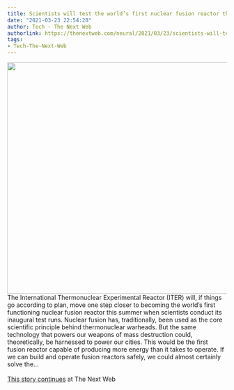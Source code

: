 ```yaml
---
title: Scientists will test the world’s first nuclear fusion reactor this summer
date: "2021-03-23 22:54:20"
author: Tech - The Next Web
authorlink: https://thenextweb.com/neural/2021/03/23/scientists-will-test-the-worlds-first-nuclear-fusion-reactor-this-summer/
tags:
- Tech-The-Next-Web
---
```

<img src="https://cdn0.tnwcdn.com/wp-content/blogs.dir/1/files/2021/03/luca_z_56_iter_i_small-796x531.jpg" width="796" height="531"><br />The International Thermonuclear Experimental Reactor (ITER) will, if things go according to plan, move one step closer to becoming the world’s first functioning nuclear fusion reactor this summer when scientists conduct its inaugural test runs. Nuclear fusion has, traditionally, been used as the core scientific principle behind thermonuclear warheads. But the same technology that powers our weapons of mass destruction could, theoretically, be harnessed to power our cities. This would be the first fusion reactor capable of producing more energy than it takes to operate. If we can build and operate fusion reactors safely, we could almost certainly solve the&#8230; <br><br><a href="https://thenextweb.com/neural/2021/03/23/scientists-will-test-the-worlds-first-nuclear-fusion-reactor-this-summer/?utm_source=social&#038;utm_medium=feed&#038;utm_campaign=profeed">This story continues</a> at The Next Web